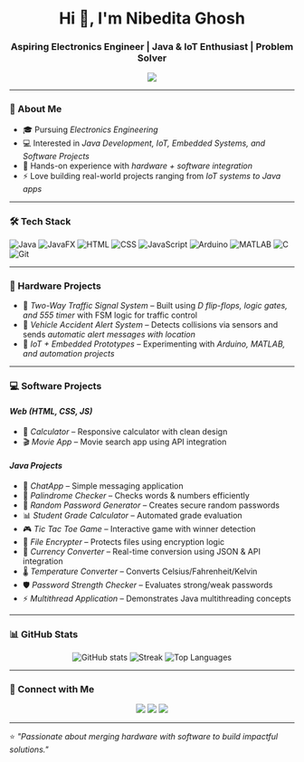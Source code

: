<!-- Stylish GitHub Portfolio README -->

<h1 align="center">Hi 👋, I'm Nibedita Ghosh</h1>
<h3 align="center">Aspiring Electronics Engineer | Java & IoT Enthusiast | Problem Solver</h3>

<p align="center">
  <img src="https://readme-typing-svg.herokuapp.com?size=22&duration=4000&color=FF5733&center=true&vCenter=true&width=600&lines=Electronics+Engineer;Java+Developer;IoT+Innovator;Passionate+Learner;Always+Exploring+Tech">
</p>

---

### 🌱 About Me
- 🎓 Pursuing *Electronics Engineering*  
- 💻 Interested in *Java Development, IoT, Embedded Systems, and Software Projects*  
- 🚀 Hands-on experience with *hardware + software integration*  
- ⚡ Love building real-world projects ranging from *IoT systems to Java apps*  

---

### 🛠 Tech Stack
<p>
  
  ![Java](https://img.shields.io/badge/Java-ED8B00?style=for-the-badge&logo=openjdk&logoColor=white)
  ![JavaFX](https://img.shields.io/badge/JavaFX-3776AB?style=for-the-badge&logo=java&logoColor=white)
  ![HTML](https://img.shields.io/badge/HTML-E34F26?style=for-the-badge&logo=html5&logoColor=white)
  ![CSS](https://img.shields.io/badge/CSS-1572B6?style=for-the-badge&logo=css3&logoColor=white)
  ![JavaScript](https://img.shields.io/badge/JavaScript-F7DF1E?style=for-the-badge&logo=javascript&logoColor=black)
  ![Arduino](https://img.shields.io/badge/Arduino-00979D?style=for-the-badge&logo=arduino&logoColor=white)
  ![MATLAB](https://img.shields.io/badge/MATLAB-orange?style=for-the-badge&logoColor=white)
  ![C](https://img.shields.io/badge/C-00599C?style=for-the-badge&logo=c&logoColor=white)
  ![Git](https://img.shields.io/badge/Git-F05032?style=for-the-badge&logo=git&logoColor=white)

</p>

---

### 🔬 Hardware Projects
- 🚦 *Two-Way Traffic Signal System* – Built using *D flip-flops, logic gates, and 555 timer* with FSM logic for traffic control  
- 🚗 *Vehicle Accident Alert System* – Detects collisions via sensors and sends *automatic alert messages with location*  
- 🔋 *IoT + Embedded Prototypes* – Experimenting with *Arduino, MATLAB, and automation projects*  

---

### 💻 Software Projects
#### *Web (HTML, CSS, JS)*
- 🧮 *Calculator* – Responsive calculator with clean design  
- 🎬 *Movie App* – Movie search app using API integration  

#### *Java Projects*
- 💬 *ChatApp* – Simple messaging application  
- 🔄 *Palindrome Checker* – Checks words & numbers efficiently  
- 🔑 *Random Password Generator* – Creates secure random passwords  
- 📊 *Student Grade Calculator* – Automated grade evaluation  
- 🎮 *Tic Tac Toe Game* – Interactive game with winner detection  
- 🔐 *File Encrypter* – Protects files using encryption logic  
- 💱 *Currency Converter* – Real-time conversion using JSON & API integration  
- 🌡 *Temperature Converter* – Converts Celsius/Fahrenheit/Kelvin  
- 🛡 *Password Strength Checker* – Evaluates strong/weak passwords  
- ⚡ *Multithread Application* – Demonstrates Java multithreading concepts  

---

### 📊 GitHub Stats
<p align="center">
  <img src="https://github-readme-stats.vercel.app/api?username=your-username&show_icons=true&theme=radical" alt="GitHub stats"/>
  <img src="https://github-readme-streak-stats.herokuapp.com/?user=your-username&theme=radical" alt="Streak"/>
  <img src="https://github-readme-stats.vercel.app/api/top-langs/?username=your-username&layout=compact&theme=radical" alt="Top Languages"/>
</p>

---

### 🤝 Connect with Me
<p align="center">
  <a href="mailto:your-email@gmail.com"><img src="https://img.shields.io/badge/Email-D14836?style=for-the-badge&logo=gmail&logoColor=white"/></a>
  <a href="https://linkedin.com/in/your-linkedin"><img src="https://img.shields.io/badge/LinkedIn-0A66C2?style=for-the-badge&logo=linkedin&logoColor=white"/></a>
  <a href="https://github.com/your-username"><img src="https://img.shields.io/badge/GitHub-333333?style=for-the-badge&logo=github&logoColor=white"/></a>
</p>

---

⭐ *"Passionate about merging hardware with software to build impactful solutions."*
